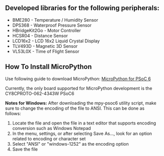 ## Developed libraries for the following peripherals:

* BME280 - Temperature / Humidity Sensor
* DPS368 - Waterproof Pressure Sensor
* HBridgeKit2Go - Motor Controller
* HCSR04 - Distance Sensor
* LCD16x2 - LCD 16x2 Liquid Crystal Display
* TLV493D - Magnetic 3D Sensor
* VL53L0X - Time of Flight Sensor

## How To Install MicroPython

Use following guide to download MicroPython: [MicroPython for PSoC 6](https://ifx-micropython.readthedocs.io/en/latest/psoc6/quickref.html)

Currently, the only board supported for MicroPython development is the CY8CPROTO-062-4343W PSoC6

**Notes for Windows:** After downloading the mpy-psoc6 utility script, make sure to change the encoding of the file to ANSI. This can be done as follows:
1. Locate the file and open the file in a text editor that supports encoding conversion such as Windows Notepad
2. In the menu, settings, or after selecting Save As..., look for an option related to encoding or character set
3. Select "ANSI" or "windows-1252" as the encoding option
4. Save the file
